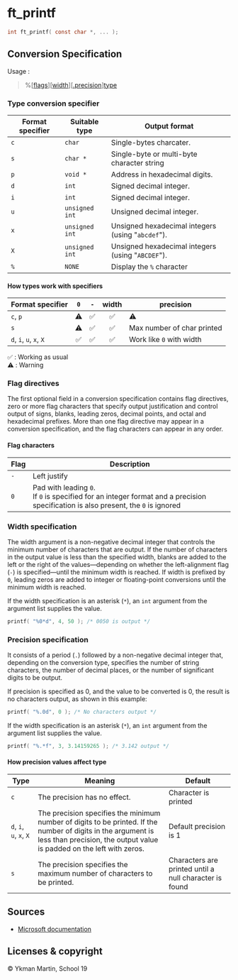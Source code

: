 # ft_printf

```C
int ft_printf( const char *, ... );
```

## Conversion Specification

Usage : 
> %[[flags](#flag-directives)][[width](#width-specification)][[.precision](#precision-specification)][type](#type-conversion-specifier)


### Type conversion specifier

| Format specifier | Suitable type | Output format |
| --- | --- | --- |
| `c` | `char` | Single-bytes charcater. | 
| `s` | `char *` | Single-byte or multi-byte character string |
| `p` | `void *` | Address in hexadecimal digits. |
| `d` | `int` | Signed decimal integer. |
| `i` | `int` | Signed decimal integer. | 
| `u` | `unsigned int` | Unsigned decimal integer. |
| `x` | `unsigned int` | Unsigned hexadecimal integers (using "`abcdef`"). |
| `X` | `unsigned int` | Unsigned hexadecimal integers (using "`ABCDEF`"). |
| `%` | `NONE` | Display the `%` character |

#### How types work with specifiers

| Format specifier | `0` | `-` | width | precision |
| --- | :---: | :---: | :---: | --- |
| `c`, `p` | ⚠️ | ✅ | ✅ | ⚠️ |
| `s` | ⚠️ | ✅ | ✅ | Max number of char printed |
| `d`, `i`, `u`, `x`, `X` | ✅ | ✅ | ✅ | Work like `0` with width |

✅ : Working as usual</br>
⚠️ : Warning

### Flag directives

The first optional field in a conversion specification contains flag directives, zero or more flag characters that specify output justification and control output of signs, blanks, leading zeros, decimal points, and octal and hexadecimal prefixes. More than one flag directive may appear in a conversion specification, and the flag characters can appear in any order.

#### Flag characters

| Flag | Description |
| --- | --- |
| `-` | Left justify |
| `0` | Pad with leading `0`. </br>If `0` is specified for an integer format and a precision specification is also present, the `0` is ignored |

### Width specification

The width argument is a non-negative decimal integer that controls the minimum number of characters that are output. If the number of characters in the output value is less than the specified width, blanks are added to the left or the right of the values—depending on whether the left-alignment flag (`-`) is specified—until the minimum width is reached. If width is prefixed by `0`, leading zeros are added to integer or floating-point conversions until the minimum width is reached.

If the width specification is an asterisk (`*`), an `int` argument from the argument list supplies the value.

```C
printf( "%0*d", 4, 50 ); /* 0050 is output */
```

### Precision specification

It consists of a period (`.`) followed by a non-negative decimal integer that, depending on the conversion type, specifies the number of string characters, the number of decimal places, or the number of significant digits to be output.

If precision is specified as 0, and the value to be converted is 0, the result is no characters output, as shown in this example:
```C
printf( "%.0d", 0 ); /* No characters output */
```

If the width specification is an asterisk (`*`), an `int` argument from the argument list supplies the value.
```C
printf( "%.*f", 3, 3.14159265 ); /* 3.142 output */
```

#### How precision values affect type

| Type | Meaning | Default |
| --- | --- | --- |
| `c` | The precision has no effect. | Character is printed |
| `d`, `i`, `u`, `x`, `X` | The precision specifies the minimum number of digits to be printed. If the number of digits in the argument is less than precision, the output value is padded on the left with zeros. | Default precision is 1 |
| `s` | The precision specifies the maximum number of characters to be printed. | Characters are printed until a null character is found |

## Sources

+ [Microsoft documentation](https://docs.microsoft.com/en-us/cpp/c-runtime-library/format-specification-syntax-printf-and-wprintf-functions)

## Licenses & copyright

© Ykman Martin, School 19

